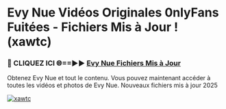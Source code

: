 # Evy Nue Vidéos Originales 0nlyFans Fuitées - Fichiers Mis à Jour ! (xawtc)

<h3>🔴 CLIQUEZ ICI 🌐==►► <a href="https://tinyurl.com/2pmr4ezf" rel="nofollow">Evy Nue Fichiers Mis à Jour</a></h3>

Obtenez Evy Nue et tout le contenu. Vous pouvez maintenant accéder à toutes les vidéos et photos de Evy Nue. Nouveaux fichiers mis à jour 2025

[![xawtc](https://i.imgur.com/6SNvagu.gif)](https://tinyurl.com/2pmr4ezf)
